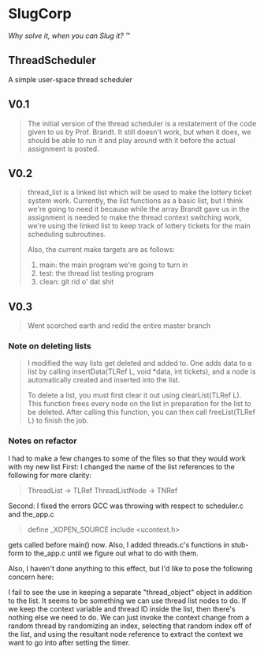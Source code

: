 SlugCorp
========
*Why solve it, when you can Slug it? &trade;*

ThreadScheduler
---------------

A simple user-space thread scheduler

## V0.1
> The initial version of the thread scheduler is a restatement of
> the code given to us by Prof. Brandt. It still doesn't work, but when
> it does, we should be able to run it and play around with it before the 
> actual assignment is posted.

## V0.2
> thread_list is a linked list which will be used to make the lottery ticket
> system work. Currently, the list functions as a basic list, but I think 
> we're going to need it because while the array Brandt gave us in the assignment
> is needed to make the thread context switching work, we're using the linked list
> to keep track of lottery tickets for the main scheduling subroutines.
>
> Also, the current make targets are as follows:
> 
> 1. main: the main program we're going to turn in
> 2. test: the thread list testing program
> 3. clean: git rid o' dat shit

## V0.3
> Went scorched earth and redid the entire master branch

### Note on deleting lists
> I modified the way lists get deleted and added to. One adds data to a list by calling 
> insertData(TLRef L, void *data, int tickets), and a node is automatically created
> and inserted into the list.
>
> To delete a list, you must first clear it out using clearList(TLRef L). This function
> frees every node on the list in preparation for the list to be deleted. After calling this
> function, you can then call freeList(TLRef L) to finish the job.

### Notes on refactor
I had to make a few changes to some of the files so that they would work with my new list
First: I changed the name of the list references to the following for more clarity:

> ThreadList      -> TLRef
> ThreadListNode  -> TNRef

Second: I fixed the errors GCC was throwing with respect to scheduler.c and the_app.c

> define _XOPEN_SOURCE
> include <ucontext.h>

gets called before main() now. Also, I added threads.c's functions in stub-form to the_app.c
until we figure out what to do with them.

Also, I haven't done anything to this effect, but I'd like to pose the following concern here: 

I fail to see the use in keeping a separate "thread_object" object in addition to the list. It seems
to be something we can use thread list nodes to do. If we keep the context variable and thread ID 
inside the list, then there's nothing else we need to do. We can just invoke the context change
from a random thread by randomizing an index, selecting that random index off of the list, and 
using the resultant node reference to extract the context we want to go into after setting the timer. 